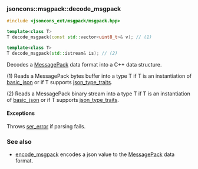 ### jsoncons::msgpack::decode_msgpack

```c++
#include <jsoncons_ext/msgpack/msgpack.hpp>

template<class T>
T decode_msgpack(const std::vector<uint8_t>& v); // (1)

template<class T>
T decode_msgpack(std::istream& is); // (2)
```

Decodes a [MessagePack](http://msgpack.org/index.html) data format into a C++ data structure.

(1) Reads a MessagePack bytes buffer into a type T if T is an instantiation of [basic_json](../basic_json.md) 
or if T supports [json_type_traits](../json_type_traits.md).

(2) Reads a MessagePack binary stream into a type T if T is an instantiation of [basic_json](../basic_json.md) 
or if T supports [json_type_traits](../json_type_traits.md).

#### Exceptions

Throws [ser_error](../ser_error.md) if parsing fails.

### See also

- [encode_msgpack](encode_msgpack.md) encodes a json value to the [MessagePack](http://msgpack.org/index.html) data format.


